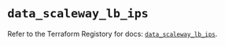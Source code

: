 # `data_scaleway_lb_ips`

Refer to the Terraform Registory for docs: [`data_scaleway_lb_ips`](https://www.terraform.io/docs/providers/scaleway/d/lb_ips).
